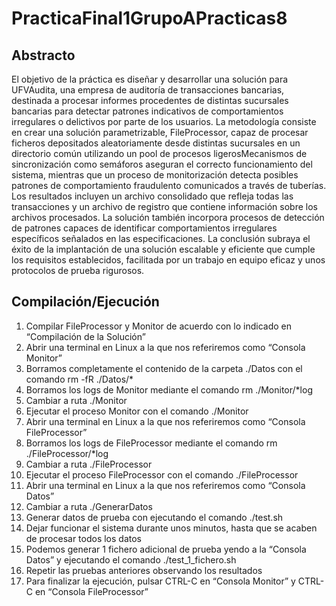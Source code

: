 # PracticaFinal1GrupoAPracticas8

## Abstracto
El objetivo de la práctica es diseñar y desarrollar una solución para UFVAudita, una empresa de auditoría de transacciones bancarias, destinada a procesar informes procedentes de distintas sucursales bancarias para detectar patrones indicativos de comportamientos irregulares o delictivos por parte de los usuarios. La metodología consiste en crear una solución parametrizable, FileProcessor, capaz de procesar ficheros depositados aleatoriamente desde distintas sucursales en un directorio común utilizando un pool de procesos ligerosMecanismos de sincronización como semáforos aseguran el correcto funcionamiento del sistema, mientras que un proceso de monitorización detecta posibles patrones de comportamiento fraudulento comunicados a través de tuberías. Los resultados incluyen un archivo consolidado que refleja todas las transacciones y un archivo de registro que contiene información sobre los archivos procesados. La solución también incorpora procesos de detección de patrones capaces de identificar comportamientos irregulares específicos señalados en las especificaciones. La conclusión subraya el éxito de la implantación de una solución escalable y eficiente que cumple los requisitos establecidos, facilitada por un trabajo en equipo eficaz y unos protocolos de prueba rigurosos.

## Compilación/Ejecución
1)	Compilar FileProcessor y Monitor de acuerdo con lo indicado en “Compilación de la Solución”
2)	Abrir una terminal en Linux a la que nos referiremos como “Consola Monitor”
3)	Borramos completamente el contenido de la carpeta ./Datos con el comando rm -fR ./Datos/*
4)	Borramos los logs de Monitor mediante el comando rm ./Monitor/*log
5)	Cambiar a ruta ./Monitor
6)	Ejecutar el proceso Monitor con el comando ./Monitor
7)	Abrir una terminal en Linux a la que nos referiremos como “Consola FileProcessor”
8)	Borramos los logs de FileProcessor mediante el comando rm ./FileProcessor/*log
9)	Cambiar a ruta ./FileProcessor
10)	Ejecutar el proceso FileProcessor con el comando ./FileProcessor
11)	Abrir una terminal en Linux a la que nos referiremos como “Consola Datos”
12)	Cambiar a ruta ./GenerarDatos
13)	Generar datos de prueba con ejecutando el comando ./test.sh
14)	Dejar funcionar el sistema durante unos minutos, hasta que se acaben de procesar todos los datos
15)	Podemos generar 1 fichero adicional de prueba yendo a la “Consola Datos” y ejecutando el comando ./test_1_fichero.sh
16)	Repetir las pruebas anteriores observando los resultados
17)	Para finalizar la ejecución, pulsar CTRL-C en “Consola Monitor” y CTRL-C en “Consola FileProcessor”

